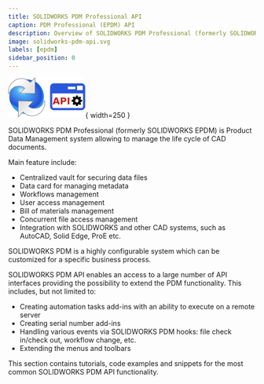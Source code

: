 ```yaml
---
title: SOLIDWORKS PDM Professional API
caption: PDM Professional (EPDM) API
description: Overview of SOLIDWORKS PDM Professional (formerly SOLIDWORKS EPDM) API, examples, tutorials and code snippets
image: solidworks-pdm-api.svg
labels: [epdm]
sidebar_position: 0
---
```

![SOLIDWORKS PDM API](solidworks-pdm-api.svg){ width=250 }

SOLIDWORKS PDM Professional (formerly SOLIDWORKS EPDM) is Product Data Management system allowing to manage the life cycle of CAD documents.

Main feature include:

* Centralized vault for securing data files
* Data card for managing metadata
* Workflows management
* User access management
* Bill of materials management
* Concurrent file access management
* Integration with SOLIDWORKS and other CAD systems, such as AutoCAD, Solid Edge, ProE etc.

SOLIDWORKS PDM is a highly configurable system which can be customized for a specific business process.

SOLIDWORKS PDM API enables an access to a large number of API interfaces providing the possibility to extend the PDM functionality. This includes, but not limited to:

* Creating automation tasks add-ins with an ability to execute on a remote server
* Creating serial number add-ins
* Handling various events via SOLIDWORKS PDM hooks: file check in/check out, workflow change, etc.
* Extending the menus and toolbars

This section contains tutorials, code examples and snippets for the most common SOLIDWORKS PDM API functionality.
